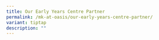 ```yaml
---
title: Our Early Years Centre Partner
permalink: /mk-at-oasis/our-early-years-centre-partner/
variant: tiptap
description: ""
---
```

